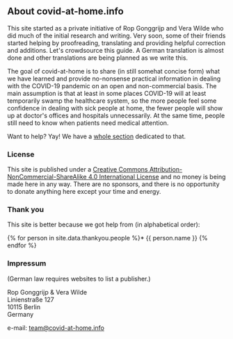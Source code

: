   
## About covid-at-home.info

This site started as a private initiative of Rop Gonggrijp and Vera Wilde who did much of the initial research and writing. Very soon, some of their friends started helping by proofreading, translating and providing helpful correction and additions. Let's crowdsource this guide. A German translation is almost done and other translations are being planned as we write this.

The goal of covid-at-home is to share (in still somehat concise form) what we have learned and provide no-nonsense practical information in dealing with the COVID-19 pandemic on an open and non-commercial basis. The main assumption is that at least in some places COVID-19 will at least temporarily swamp the healthcare system, so the more people feel some confidence in dealing with sick people at home, the fewer people will show up at doctor's offices and hospitals unnecessarily. At the same time, people still need to know when patients need medical attention. 

Want to help? Yay! We have a [whole section](/help) dedicated to that.

### License

This site is published under a [Creative Commons Attribution-NonCommercial-ShareAlike 4.0 International License](http://creativecommons.org/licenses/by-nc-sa/4.0/) and no money is being made here in any way. There are no sponsors, and there is no opportunity to donate anything here except your time and energy.

### Thank you

This site is better because we got help from (in alphabetical order):

{% for person in site.data.thankyou.people %}* {{ person.name }}
{% endfor %}

### Impressum

(German law requires websites to list a publisher.)

Rop Gonggrijp & Vera Wilde<br>
Linienstraße 127<br>
10115 Berlin<br>
Germany

e-mail: [team@covid-at-home.info](mailto:team@covid-at-home.info)
